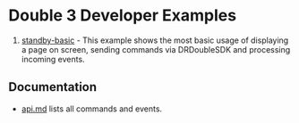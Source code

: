 # Double 3 Developer Examples

1. [standby-basic](standby-basic) - This example shows the most basic usage of displaying a page on screen, sending commands via DRDoubleSDK and processing incoming events.

## Documentation

- [api.md](api.md) lists all commands and events.
